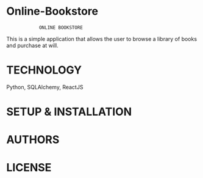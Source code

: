 # Online-Bookstore
                ONLINE BOOKSTORE
This is a simple application that allows the user to browse a library of books and purchase at will.
# TECHNOLOGY
 Python, SQLAlchemy, ReactJS

# SETUP & INSTALLATION


# AUTHORS

# LICENSE

